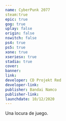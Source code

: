 ```yaml
---
name: CyberPunk 2077
steam:true
epic: true
gog: true
uplay: false
origin: false
nswitch: false
ps4: true
ps5: true
xone: true
xseriesx: true
stadia: true
cover:
banner:
link:    
developer: CD Projekt Red
developer-link:
publisher: Bandai Namco
publisher-link:
launchdate: 10/12/2020
---
```

Una locura de juego.